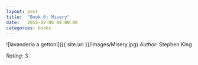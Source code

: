 ```yaml
---
layout: post
title:  "Book 6: Misery"
date:   2015-02-06 08:00:00
categories: books
---
```


![lavanderia a gettoni]({{ site.url }}/images/Misery.jpg)
*Author:* Stephen King

*Rating:* 3
